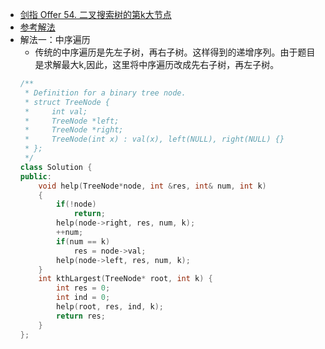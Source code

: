 - [剑指 Offer 54. 二叉搜索树的第k大节点](https://leetcode-cn.com/problems/er-cha-sou-suo-shu-de-di-kda-jie-dian-lcof/)
- [参考解法](https://leetcode-cn.com/problems/er-cha-sou-suo-shu-de-di-kda-jie-dian-lcof/solution/mian-shi-ti-54-er-cha-sou-suo-shu-de-di-k-da-jie-d/)
- 解法一：中序遍历
    + 传统的中序遍历是先左子树，再右子树。这样得到的递增序列。由于题目是求解最大k,因此，这里将中序遍历改成先右子树，再左子树。
    ```C++
    /**
     * Definition for a binary tree node.
     * struct TreeNode {
     *     int val;
     *     TreeNode *left;
     *     TreeNode *right;
     *     TreeNode(int x) : val(x), left(NULL), right(NULL) {}
     * };
     */
    class Solution {
    public:
        void help(TreeNode*node, int &res, int& num, int k)
        {
            if(!node)
                return;
            help(node->right, res, num, k);
            ++num;
            if(num == k)
                res = node->val;
            help(node->left, res, num, k);
        }
        int kthLargest(TreeNode* root, int k) {
            int res = 0;
            int ind = 0;
            help(root, res, ind, k);
            return res;
        }
    };
    ```